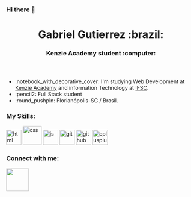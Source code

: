 ### Hi there 👋

<header>
<h1>Gabriel Gutierrez :brazil:</h1>
<h3>Kenzie Academy student :computer:</h3>
</header>

<aside>
  <ul>
    <li> :notebook_with_decorative_cover: I'm studying Web Development at <a href = "https://kenzie.com.br/" target="_blank">Kenzie Academy</a> and information Technology at <a href= "https://www.ifsc.edu.br/" target = "_blank">IFSC</a>.</li>
    <li> :pencil2: Full Stack student</li>
    <li> :round_pushpin: Florianópolis-SC / Brasil.</li>
  </ul>
</aside>

<main>
  <section>
      <div> <h3> My Skills:</div>
        <div>
              <img src= "https://cdn.jsdelivr.net/gh/devicons/devicon/icons/html5/html5-original.svg" alt= "html" width="40"></img>
              <img src = "https://cdn.jsdelivr.net/gh/devicons/devicon/icons/css3/css3-original-wordmark.svg" width="50" alt="css" width="40"></img>
              <img src= "https://cdn.jsdelivr.net/gh/devicons/devicon/icons/javascript/javascript-plain.svg" alt="js" width="40"></img>
              <img src="https://cdn.jsdelivr.net/gh/devicons/devicon/icons/git/git-original.svg" alt ="git" width="40"></img>
              <img src="https://cdn.jsdelivr.net/gh/devicons/devicon/icons/github/github-original.svg" alt="github" width="40"></img>
              <img src="https://cdn.jsdelivr.net/gh/devicons/devicon/icons/cplusplus/cplusplus-original.svg" alt="cplusplus" width="40"></img>
        </div>
        
        
  </section>
</main>

<footer>
  <h3>Connect with me:</h3>
<a href="https://www.linkedin.com/in/gabriel-gutierrez-b85996210/?locale=en_US" target="_blank">
  <img src="https://cdn.jsdelivr.net/gh/devicons/devicon/icons/linkedin/linkedin-original-wordmark.svg" width="60">
  </a>
  </footer>

<!--
**GabrielGuti/GabrielGuti** is a ✨ _special_ ✨ repository because its `README.md` (this file) appears on your GitHub profile.

Here are some ideas to get you started:

- 🔭 I’m currently working on ...
- 🌱 I’m currently learning ...
- 👯 I’m looking to collaborate on ...
- 🤔 I’m looking for help with ...
- 💬 Ask me about ...
- 📫 How to reach me: ...
- 😄 Pronouns: ...
- ⚡ Fun fact: ...
-->
